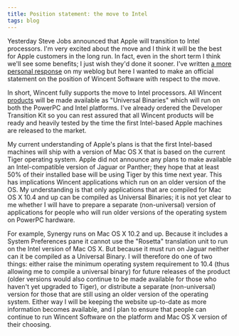```yaml
---
title: Position statement: the move to Intel
tags: blog
---
```


Yesterday Steve Jobs announced that Apple will transition to Intel processors. I'm very excited about the move and I think it will be the best for Apple customers in the long run. In fact, even in the short term I think we'll see some benefits; I just wish they'd done it sooner. I've written [a more personal response](http://wincent.dev/a/about/wincent/weblog/archives/2005/06/the_move_to_int.php) on my weblog but here I wanted to make an official statement on the position of Wincent Software with respect to the move.

In short, Wincent fully supports the move to Intel processors. All Wincent [products](http://wincent.dev/) will be made available as "Universal Binaries" which will run on both the PowerPC and Intel platforms. I've already ordered the Developer Transition Kit so you can rest assured that all Wincent products will be ready and heavily tested by the time the first Intel-based Apple machines are released to the market.

My current understanding of Apple's plans is that the first Intel-based machines will ship with a version of Mac OS X that is based on the current Tiger operating system. Apple did not announce any plans to make available an Intel-compatible version of Jaguar or Panther; they hope that at least 50% of their installed base will be using Tiger by this time next year. This has implications Wincent applications which run on an older version of the OS. My understanding is that only applications that are compiled for Mac OS X 10.4 and up can be compiled as Universal Binaries; it is not yet clear to me whether I will have to prepare a separate (non-universal) version of applications for people who will run older versions of the operating system on PowerPC hardware.

For example, Synergy runs on Mac OS X 10.2 and up. Because it includes a System Preferences pane it cannot use the "Rosetta" translation unit to run on the Intel version of Mac OS X. But because it must run on Jaguar neither can it be compiled as a Universal Binary. I will therefore do one of two things: either raise the minimum operating system requirement to 10.4 (thus allowing me to compile a universal binary) for future releases of the product (older versions would also continue to be made available for those who haven't yet upgraded to Tiger), or distribute a separate (non-universal) version for those that are still using an older version of the operating system. Either way I will be keeping the website up-to-date as more information becomes available, and I plan to ensure that people can continue to run Wincent Software on the platform and Mac OS X version of their choosing.
